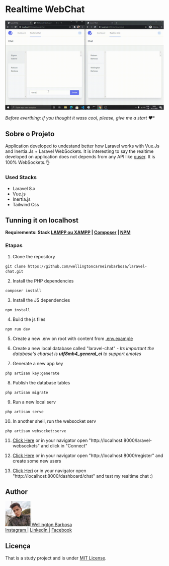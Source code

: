 # Realtime WebChat
![Alt Text](./public/readme-assets/realtime-chat.gif)

*Before everthing: if you thought it wass cool, please, give me a start ❤️**

## Sobre o Projeto

Application developed to undestand better how Laravel works with Vue.Js and Inertia.Js + Laravel WebSockets. It is interesting to say the realtime developed on application does not depends from any API like [puser](https://pusher.com). It is 100% WebSockets.👌

### Used Stacks

- Laravel 8.x
- Vue.js 
- Inertia.js
- Tailwind Css

## Tunning it on localhost
**Requirements: Stack [LAMPP ou XAMPP](https://www.apachefriends.org/index.html) | [Composer](https://getcomposer.org/download/) | [NPM](https://nodejs.org/en/download/)**

### Etapas
1. Clone the repository
```
git clone https://github.com/wellingtoncarneirobarbosa/laravel-chat.git
```

2. Install the PHP dependencies
```
composer install
```

3. Install the JS dependencies
```
npm install
```

4. Build the js files
```
npm run dev
```

5. Create a new .env on root with content from [.env.example](./.env.example)

6. Create a new local database called "laravel-chat" - <i>Its important the database's charset is <b>utf8mb4_general_ci</b> to support emotes</i>

7. Generate a new app key
```
php artisan key:generate
```

8. Publish the database tables
```
php artisan migrate
```

9. Run a new local serv
```
php artisan serve
```

10. In another shell, run the websocket serv
```
php artisan websocket:serve
```

11. [Click Here](http://localhost:8000/laravel-websockets) or in your navigator open "http://localhost:8000/laravel-websockets" and click in "Connect" 

12. [Click Here](http://localhost:8000/register) or in your navigator open "http://localhost:8000/register" and create some new users

13. [Click Heri](http://localhost:8000/dashboard/chat) or in your navigator open "http://localhost:8000/dashboard/chat" and test my realtime chat :)

## Author
<a href="https://github.com/wellingtoncarneirobarbosa" target="_blank">
<img src="./public/readme-assets/autor.jpg" width="80" height="80" alt="Wellington Carneiro Barbosa"> Wellington Barbosa
</a>
<br>
<a href="https://instagram.com/owellcarneiro" target="_blank">
Instagram
</a>
|
<a href="https://linkedin.com/in/wellingtoncarneirobarbosa" target="_blank">
LinkedIn
</a>
|
<a href="https://facebook.com/owellcarneiro" target="_blank">
Facebook
</a>


## Licença

That is a study project and is under [MIT License](https://opensource.org/licenses/MIT).
